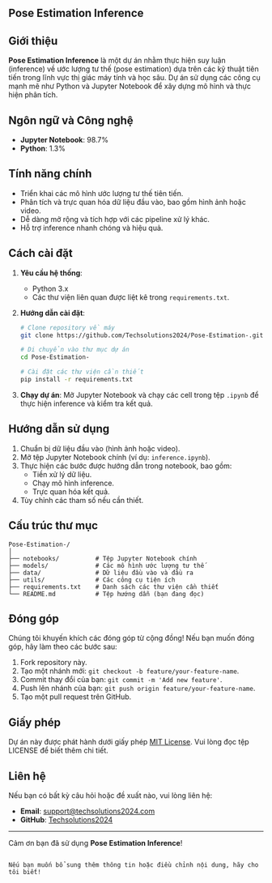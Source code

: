 
## Pose Estimation Inference

## Giới thiệu
**Pose Estimation Inference** là một dự án nhằm thực hiện suy luận (inference) về ước lượng tư thế (pose estimation) dựa trên các kỹ thuật tiên tiến trong lĩnh vực thị giác máy tính và học sâu. Dự án sử dụng các công cụ mạnh mẽ như Python và Jupyter Notebook để xây dựng mô hình và thực hiện phân tích.

## Ngôn ngữ và Công nghệ
- **Jupyter Notebook**: 98.7%
- **Python**: 1.3%

## Tính năng chính
- Triển khai các mô hình ước lượng tư thế tiên tiến.
- Phân tích và trực quan hóa dữ liệu đầu vào, bao gồm hình ảnh hoặc video.
- Dễ dàng mở rộng và tích hợp với các pipeline xử lý khác.
- Hỗ trợ inference nhanh chóng và hiệu quả.

## Cách cài đặt

1. **Yêu cầu hệ thống**:
   - Python 3.x
   - Các thư viện liên quan được liệt kê trong `requirements.txt`.

2. **Hướng dẫn cài đặt**:
   ```bash
   # Clone repository về máy
   git clone https://github.com/Techsolutions2024/Pose-Estimation-.git

   # Di chuyển vào thư mục dự án
   cd Pose-Estimation-

   # Cài đặt các thư viện cần thiết
   pip install -r requirements.txt
   ```

3. **Chạy dự án**:
   Mở Jupyter Notebook và chạy các cell trong tệp `.ipynb` để thực hiện inference và kiểm tra kết quả.

## Hướng dẫn sử dụng

1. Chuẩn bị dữ liệu đầu vào (hình ảnh hoặc video).
2. Mở tệp Jupyter Notebook chính (ví dụ: `inference.ipynb`).
3. Thực hiện các bước được hướng dẫn trong notebook, bao gồm:
   - Tiền xử lý dữ liệu.
   - Chạy mô hình inference.
   - Trực quan hóa kết quả.
4. Tùy chỉnh các tham số nếu cần thiết.

## Cấu trúc thư mục

```plaintext
Pose-Estimation-/
│
├── notebooks/          # Tệp Jupyter Notebook chính
├── models/             # Các mô hình ước lượng tư thế
├── data/               # Dữ liệu đầu vào và đầu ra
├── utils/              # Các công cụ tiện ích
├── requirements.txt    # Danh sách các thư viện cần thiết
└── README.md           # Tệp hướng dẫn (bạn đang đọc)
```

## Đóng góp
Chúng tôi khuyến khích các đóng góp từ cộng đồng! Nếu bạn muốn đóng góp, hãy làm theo các bước sau:
1. Fork repository này.
2. Tạo một nhánh mới: `git checkout -b feature/your-feature-name`.
3. Commit thay đổi của bạn: `git commit -m 'Add new feature'`.
4. Push lên nhánh của bạn: `git push origin feature/your-feature-name`.
5. Tạo một pull request trên GitHub.

## Giấy phép
Dự án này được phát hành dưới giấy phép [MIT License](LICENSE). Vui lòng đọc tệp LICENSE để biết thêm chi tiết.

## Liên hệ
Nếu bạn có bất kỳ câu hỏi hoặc đề xuất nào, vui lòng liên hệ:
- **Email**: support@techsolutions2024.com
- **GitHub**: [Techsolutions2024](https://github.com/Techsolutions2024)

---

Cảm ơn bạn đã sử dụng **Pose Estimation Inference**!
```

Nếu bạn muốn bổ sung thêm thông tin hoặc điều chỉnh nội dung, hãy cho tôi biết!
